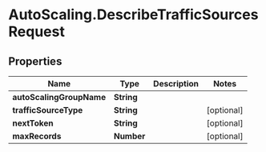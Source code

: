 # AutoScaling.DescribeTrafficSourcesRequest

## Properties

Name | Type | Description | Notes
------------ | ------------- | ------------- | -------------
**autoScalingGroupName** | **String** |  | 
**trafficSourceType** | **String** |  | [optional] 
**nextToken** | **String** |  | [optional] 
**maxRecords** | **Number** |  | [optional] 


